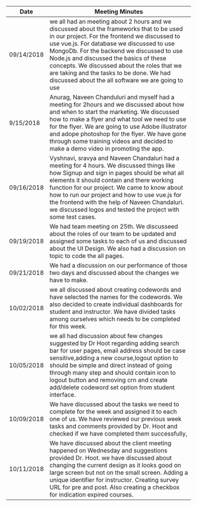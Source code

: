 | Date       | Meeting Minutes                                                                                                                                                                                                                                                                                                                                                                                                                |
|------------|--------------------------------------------------------------------------------------------------------------------------------------------------------------------------------------------------------------------------------------------------------------------------------------------------------------------------------------------------------------------------------------------------------------------------------|
| 09/14/2018 | we all had an meeting about 2 hours and we discussed about the frameworks that to be used in our project. For the frontend we discussed to use vue.js. For database we discussed to use MongoDb. For the backend we discussed to use Node.js and discussed the basics of these concepts. We discussed about the roles that we are taking and the tasks to be done. We had discussed about the all software we are going to use |
| 9/15/2018  | Anurag, Naveen Chanduluri and myself had a meeting for 2hours and we discussed about how and when to start the marketing. We discussed how to make a flyer and what tool we need to use for the flyer. We are going to use Adobe illustrator and adope photoshop for the flyer. We have gone through some training videos and decided to make a demo video in promoting the app.                                               |
| 09/16/2018 | Vyshnavi, sravya and Naveen Chandaluri had a meeting for 4 hours. We discussed things like how Signup and sign in pages should be what all elements it should contain and there working function for our project. We came to know about how to run our project and how to use vue.js for the frontend with the help of Naveen Chandaluri. we discussed logos and tested the project with some test cases.                      |
| 09/19/2018 | We had team meeting on 25th.   We discusseed about the roles of our team to be updated and assigned some tasks to each of us and discussed about the UI Design.    We also had a discussion on topic to code the all pages.                                                                                                                                                                                                    |
| 09/21/2018 | We had a discussion on our performance of those two days and discussed about the changes we have to make.                                                                                                                                                                                                                                                                                                                      |
| 10/02/2018 | we all discussed about creating codewords and have selected the names for the codewords. We also decided to create individual dashboards for student and instructor. We have divided tasks among ourselves which needs to be completed for this week.                                                                                                                                                                          |
| 10/05/2018 | we all had discussion about few changes suggested by Dr Hoot regarding adding search bar for user pages, email address should be case sensitive,adding a new course,logout option to should be simple and direct instead of going through many step and should contain icon to logout button and removing crn and create add/delete codeword set option from student interface.                                                |
| 10/09/2018 | We have discussed about the tasks we need to complete for the week and assigned it to each one of us. We have reviewed our previous week tasks and comments provided by Dr. Hoot and checked if we have completed them successfully,                                                                                                                                                                                           |
| 10/11/2018 | We have discussed about the client meeting happened on Wednesday and suggestions provided Dr. Hoot. we have discussed about changing the current design as it looks good on large screen but not on the small screen. Adding a unique identifier for instructor. Creating survey URL for pre and post. Also creating a checkbox for indication expired courses.                                                                |
